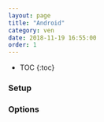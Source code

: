 ```yaml
---
layout: page
title: "Android"
category: ven
date: 2018-11-19 16:55:00
order: 1
---
```

* TOC
{:toc}

### Setup

### Options
